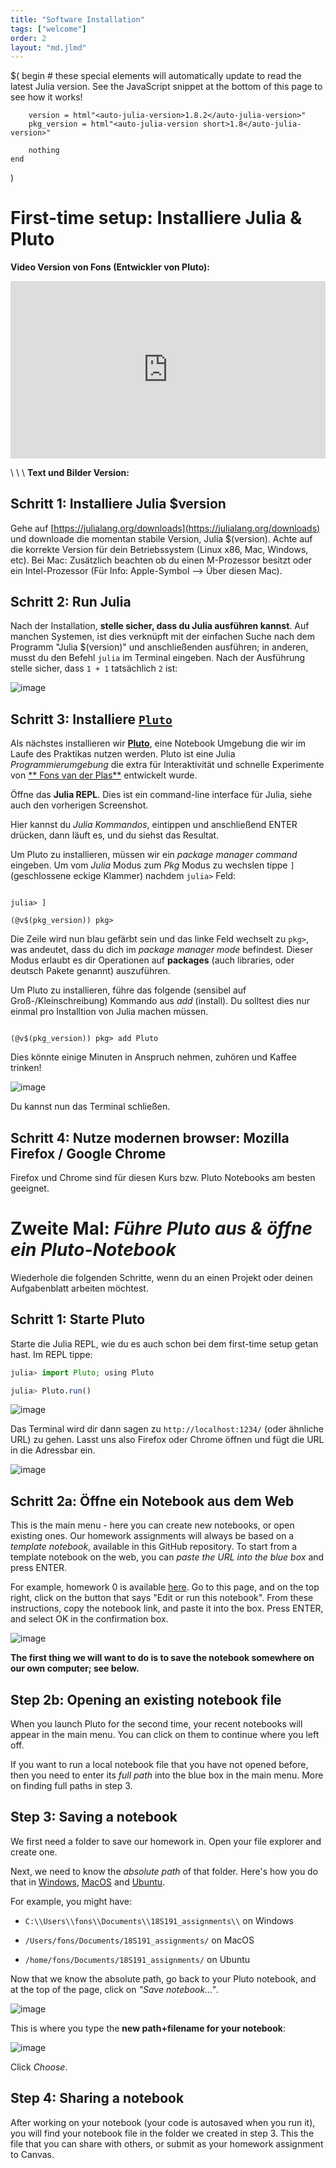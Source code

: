 ```yaml
---
title: "Software Installation"
tags: ["welcome"]
order: 2
layout: "md.jlmd"
---
```


$(
begin # these special elements will automatically update to read the latest Julia version. See the JavaScript snippet at the bottom of this page to see how it works!

        version = html"<auto-julia-version>1.8.2</auto-julia-version>"
        pkg_version = html"<auto-julia-version short>1.8</auto-julia-version>"

        nothing
    end

)

# First-time setup: Installiere Julia & Pluto

**Video Version von Fons (Entwickler von Pluto):**

<iframe style="width: 100%; aspect-ratio: 16/9;" src="https://www.youtube.com/embed/OOjKEgbt8AI" title="YouTube video player" frameborder="0" allow="accelerometer; autoplay; clipboard-write; encrypted-media; gyroscope; picture-in-picture" allowfullscreen></iframe>

\\
\\
\\
**Text und Bilder Version:**

## Schritt 1: Installiere Julia $version

Gehe auf [https://julialang.org/downloads](https://julialang.org/downloads) und downloade die momentan stabile Version, Julia $(version). Achte auf die korrekte Version für dein Betriebssystem (Linux x86, Mac, Windows, etc). Bei Mac: Zusätzlich beachten ob du einen M-Prozessor besitzt oder ein Intel-Prozessor (Für Info: Apple-Symbol --> Über diesen Mac).

## Schritt 2: Run Julia

Nach der Installation, **stelle sicher, dass du Julia ausführen kannst**. Auf manchen Systemen, ist dies verknüpft mit der einfachen Suche nach dem Programm "Julia $(version)" und anschließenden ausführen; in anderen, musst du den Befehl `julia` im Terminal eingeben. Nach der Ausführung stelle sicher, dass `1 + 1` tatsächlich `2` ist:

![image](https://user-images.githubusercontent.com/6933510/91439734-c573c780-e86d-11ea-8169-0c97a7013e8d.png)

## Schritt 3: Installiere [`Pluto`](https://github.com/fonsp/Pluto.jl)

Als nächstes installieren wir [**Pluto**](https://github.com/fonsp/Pluto.jl), eine Notebook Umgebung die wir im Laufe des Praktikas nutzen werden. Pluto ist eine Julia _Programmierumgebung_ die extra für Interaktivität und schnelle Experimente von [**
Fons van der Plas**](https://github.com/fonsp) entwickelt wurde.

Öffne das **Julia REPL**. Dies ist ein command-line interface für Julia, siehe auch den vorherigen Screenshot.

Hier kannst du _Julia Kommandos_, eintippen und anschließend ENTER drücken, dann läuft es, und du siehst das Resultat.

Um Pluto zu installieren, müssen wir ein _package manager command_ eingeben. Um vom _Julia_ Modus zum _Pkg_ Modus zu wechslen tippe `]` (geschlossene eckige Klammer) nachdem `julia>` Feld:

<pre><code>
julia> ]

(&#64;v$(pkg_version)) pkg>
</code></pre>

Die Zeile wird nun blau gefärbt sein und das linke Feld wechselt zu `pkg>`, was andeutet, dass du dich im _package manager mode_ befindest. Dieser Modus erlaubt es dir Operationen auf **packages** (auch libraries, oder deutsch Pakete genannt) auszuführen.

Um Pluto zu installieren, führe das folgende (sensibel auf Groß-/Kleinschreibung) Kommando aus _add_ (install). Du solltest dies nur einmal pro Installtion von Julia machen müssen.

<pre><code>
(&#64;v$(pkg_version)) pkg> add Pluto
</code></pre>

Dies könnte einige Minuten in Anspruch nehmen, zuhören und Kaffee trinken!

![image](https://user-images.githubusercontent.com/6933510/91440380-ceb16400-e86e-11ea-9352-d164911774cf.png)

Du kannst nun das Terminal schließen.

## Schritt 4: Nutze modernen browser: Mozilla Firefox / Google Chrome

Firefox und Chrome sind für diesen Kurs bzw. Pluto Notebooks am besten geeignet.

# Zweite Mal: _Führe Pluto aus & öffne ein Pluto-Notebook_

Wiederhole die folgenden Schritte, wenn du an einen Projekt oder deinen Aufgabenblatt arbeiten möchtest.

## Schritt 1: Starte Pluto

Starte die Julia REPL, wie du es auch schon bei dem first-time setup getan hast. Im REPL tippe:

```julia
julia> import Pluto; using Pluto

julia> Pluto.run()
```

![image](https://user-images.githubusercontent.com/6933510/91441094-eb01d080-e86f-11ea-856f-e667fdd9b85c.png)

Das Terminal wird dir dann sagen zu `http://localhost:1234/` (oder ähnliche URL) zu gehen. Lasst uns also Firefox oder Chrome öffnen und fügt die URL in die Adressbar ein.

![image](https://user-images.githubusercontent.com/6933510/199279574-4b1d0494-2783-49a0-acca-7b6284bede44.png)

## Schritt 2a: Öffne ein Notebook aus dem Web

This is the main menu - here you can create new notebooks, or open existing ones. Our homework assignments will always be based on a _template notebook_, available in this GitHub repository. To start from a template notebook on the web, you can _paste the URL into the blue box_ and press ENTER.

For example, homework 0 is available [here](/hw0/). Go to this page, and on the top right, click on the button that says "Edit or run this notebook". From these instructions, copy the notebook link, and paste it into the box. Press ENTER, and select OK in the confirmation box.

![image](https://user-images.githubusercontent.com/6933510/91441968-6b750100-e871-11ea-974e-3a6dfd80234a.png)

**The first thing we will want to do is to save the notebook somewhere on our own computer; see below.**

## Step 2b: Opening an existing notebook file

When you launch Pluto for the second time, your recent notebooks will appear in the main menu. You can click on them to continue where you left off.

If you want to run a local notebook file that you have not opened before, then you need to enter its _full path_ into the blue box in the main menu. More on finding full paths in step 3.

## Step 3: Saving a notebook

We first need a folder to save our homework in. Open your file explorer and create one.

Next, we need to know the _absolute path_ of that folder. Here's how you do that in [Windows](https://www.top-password.com/blog/copy-full-path-of-a-folder-file-in-windows/), [MacOS](https://www.josharcher.uk/code/find-path-to-folder-on-mac/) and [Ubuntu]().

For example, you might have:

- `C:\\Users\\fons\\Documents\\18S191_assignments\\` on Windows

- `/Users/fons/Documents/18S191_assignments/` on MacOS

- `/home/fons/Documents/18S191_assignments/` on Ubuntu

Now that we know the absolute path, go back to your Pluto notebook, and at the top of the page, click on _"Save notebook..."_.

![image](https://user-images.githubusercontent.com/6933510/91444741-77fb5880-e875-11ea-8f6b-02c1c319e7f3.png)

This is where you type the **new path+filename for your notebook**:

![image](https://user-images.githubusercontent.com/6933510/91444565-366aad80-e875-11ea-8ed6-1265ded78f11.png)

Click _Choose_.

## Step 4: Sharing a notebook

After working on your notebook (your code is autosaved when you run it), you will find your notebook file in the folder we created in step 3. This the file that you can share with others, or submit as your homework assignment to Canvas.

<script defer>
const run = f => f();
run(async () => {
const versions = await (await fetch(`https://julialang-s3.julialang.org/bin/versions.json`)).json()
const version_names = Object.keys(versions).sort().reverse()
const stable = version_names.find(v => versions[v].stable)
console.log({stable})
const pkg_stable = /\\d+\\.\\d+/.exec(stable)[0]
document.querySelectorAll("auto-julia-version").forEach(el => {
    console.log(el)
    el.innerText = el.getAttribute("short") == null ? stable : pkg_stable
})
});
</script>
